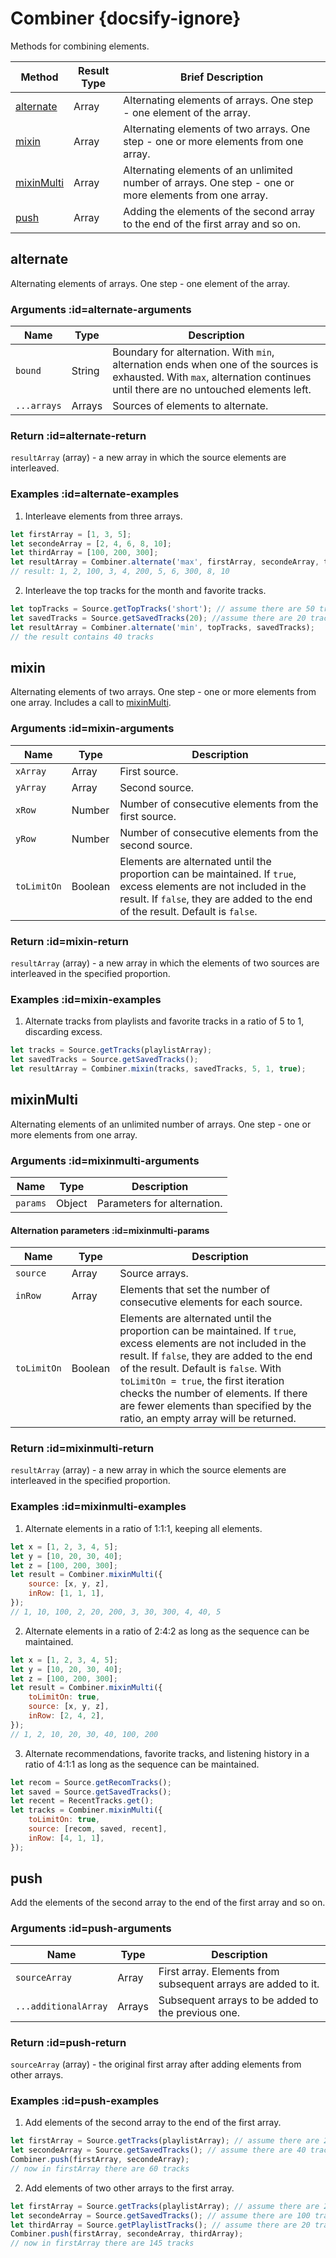 # Combiner {docsify-ignore}

Methods for combining elements.

| Method | Result Type | Brief Description |
| --- | --- | --- |
| [alternate](/reference/combiner?id=alternate) | Array | Alternating elements of arrays. One step - one element of the array. |
| [mixin](/reference/combiner?id=mixin) | Array | Alternating elements of two arrays. One step - one or more elements from one array. |
| [mixinMulti](/reference/combiner?id=mixinmulti) | Array | Alternating elements of an unlimited number of arrays. One step - one or more elements from one array. |
| [push](/reference/combiner?id=push) | Array | Adding the elements of the second array to the end of the first array and so on. |

## alternate

Alternating elements of arrays. One step - one element of the array.

### Arguments :id=alternate-arguments

| Name | Type | Description |
| --- | --- | --- |
| `bound` | String | Boundary for alternation. With `min`, alternation ends when one of the sources is exhausted. With `max`, alternation continues until there are no untouched elements left. |
| `...arrays` | Arrays | Sources of elements to alternate. |

### Return :id=alternate-return

`resultArray` (array) - a new array in which the source elements are interleaved.

### Examples :id=alternate-examples

1. Interleave elements from three arrays.

```js
let firstArray = [1, 3, 5];
let secondeArray = [2, 4, 6, 8, 10];
let thirdArray = [100, 200, 300];
let resultArray = Combiner.alternate('max', firstArray, secondeArray, thirdArray);
// result: 1, 2, 100, 3, 4, 200, 5, 6, 300, 8, 10
```

2. Interleave the top tracks for the month and favorite tracks.

```js
let topTracks = Source.getTopTracks('short'); // assume there are 50 tracks
let savedTracks = Source.getSavedTracks(20); //assume there are 20 tracks
let resultArray = Combiner.alternate('min', topTracks, savedTracks);
// the result contains 40 tracks
```

## mixin

Alternating elements of two arrays. One step - one or more elements from one array. Includes a call to [mixinMulti](/reference/combiner?id=mixinmulti).

### Arguments :id=mixin-arguments

| Name | Type | Description |
| --- | --- | --- |
| `xArray` | Array | First source. |
| `yArray` | Array | Second source. |
| `xRow` | Number | Number of consecutive elements from the first source. |
| `yRow` | Number | Number of consecutive elements from the second source. |
| `toLimitOn` | Boolean | Elements are alternated until the proportion can be maintained. If `true`, excess elements are not included in the result. If `false`, they are added to the end of the result. Default is `false`. |

### Return :id=mixin-return

`resultArray` (array) - a new array in which the elements of two sources are interleaved in the specified proportion.

### Examples :id=mixin-examples

1. Alternate tracks from playlists and favorite tracks in a ratio of 5 to 1, discarding excess.

```js
let tracks = Source.getTracks(playlistArray);
let savedTracks = Source.getSavedTracks();
let resultArray = Combiner.mixin(tracks, savedTracks, 5, 1, true);
```

## mixinMulti

Alternating elements of an unlimited number of arrays. One step - one or more elements from one array.

### Arguments :id=mixinmulti-arguments

| Name | Type | Description |
| --- | --- | --- |
| `params` | Object | Parameters for alternation. |

#### Alternation parameters :id=mixinmulti-params

| Name | Type | Description |
| --- | --- | --- |
| `source` | Array | Source arrays. |
| `inRow` | Array | Elements that set the number of consecutive elements for each source. |
| `toLimitOn` | Boolean | Elements are alternated until the proportion can be maintained. If `true`, excess elements are not included in the result. If `false`, they are added to the end of the result. Default is `false`. With `toLimitOn = true`, the first iteration checks the number of elements. If there are fewer elements than specified by the ratio, an empty array will be returned. |

### Return :id=mixinmulti-return

`resultArray` (array) - a new array in which the source elements are interleaved in the specified proportion.

### Examples :id=mixinmulti-examples

1. Alternate elements in a ratio of 1:1:1, keeping all elements.

```js
let x = [1, 2, 3, 4, 5];
let y = [10, 20, 30, 40];
let z = [100, 200, 300];
let result = Combiner.mixinMulti({
    source: [x, y, z],
    inRow: [1, 1, 1],
});
// 1, 10, 100, 2, 20, 200, 3, 30, 300, 4, 40, 5
```

2. Alternate elements in a ratio of 2:4:2 as long as the sequence can be maintained.

```js
let x = [1, 2, 3, 4, 5];
let y = [10, 20, 30, 40];
let z = [100, 200, 300];
let result = Combiner.mixinMulti({
    toLimitOn: true,
    source: [x, y, z],
    inRow: [2, 4, 2],
});
// 1, 2, 10, 20, 30, 40, 100, 200
```

3. Alternate recommendations, favorite tracks, and listening history in a ratio of 4:1:1 as long as the sequence can be maintained.

```js
let recom = Source.getRecomTracks();
let saved = Source.getSavedTracks();
let recent = RecentTracks.get();
let tracks = Combiner.mixinMulti({
    toLimitOn: true,
    source: [recom, saved, recent],
    inRow: [4, 1, 1],
});
```

## push

Add the elements of the second array to the end of the first array and so on.

### Arguments :id=push-arguments

| Name | Type | Description |
| --- | --- | --- |
| `sourceArray` | Array | First array. Elements from subsequent arrays are added to it. |
| `...additionalArray` | Arrays | Subsequent arrays to be added to the previous one. |

### Return :id=push-return

`sourceArray` (array) - the original first array after adding elements from other arrays.

### Examples :id=push-examples

1. Add elements of the second array to the end of the first array.

```js
let firstArray = Source.getTracks(playlistArray); // assume there are 20 tracks
let secondeArray = Source.getSavedTracks(); // assume there are 40 tracks
Combiner.push(firstArray, secondeArray);
// now in firstArray there are 60 tracks
```

2. Add elements of two other arrays to the first array.

```js
let firstArray = Source.getTracks(playlistArray); // assume there are 25 tracks
let secondeArray = Source.getSavedTracks(); // assume there are 100 tracks
let thirdArray = Source.getPlaylistTracks(); // assume there are 20 tracks
Combiner.push(firstArray, secondeArray, thirdArray);
// now in firstArray there are 145 tracks
```
